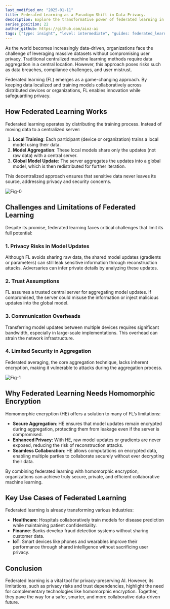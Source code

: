 ```yaml
---
last_modified_on: "2025-01-11"
title: Federated Learning as a Paradigm Shift in Data Privacy.
description: Explore the transformative power of federated learning in addressing data privacy challenges while understanding its limitations that require homomorphic encryption.
series_position: 22
author_github: https://github.com/aioz-ai
tags: ["type: insight", "level: intermediate", "guides: federated_learning"]
---
```


As the world becomes increasingly data-driven, organizations face the challenge of leveraging massive datasets without compromising user privacy. Traditional centralized machine learning methods require data aggregation in a central location. However, this approach poses risks such as data breaches, compliance challenges, and user mistrust.

Federated learning (FL) emerges as a game-changing approach. By keeping data localized and training models collaboratively across distributed devices or organizations, FL enables innovation while safeguarding privacy.

## How Federated Learning Works

Federated learning operates by distributing the training process. Instead of moving data to a centralized server:
1. **Local Training**: Each participant (device or organization) trains a local model using their data.
2. **Model Aggregation**: These local models share only the updates (not raw data) with a central server.
3. **Global Model Update**: The server aggregates the updates into a global model, which is then redistributed for further iteration.

This decentralized approach ensures that sensitive data never leaves its source, addressing privacy and security concerns.

![Fig-0](https://vision.aioz.io/f/49ff942a2ba74f458a76/?dl=1)


## Challenges and Limitations of Federated Learning

Despite its promise, federated learning faces critical challenges that limit its full potential:

### 1. **Privacy Risks in Model Updates**
Although FL avoids sharing raw data, the shared model updates (gradients or parameters) can still leak sensitive information through reconstruction attacks. Adversaries can infer private details by analyzing these updates.

### 2. **Trust Assumptions**
FL assumes a trusted central server for aggregating model updates. If compromised, the server could misuse the information or inject malicious updates into the global model.

### 3. **Communication Overheads**
Transferring model updates between multiple devices requires significant bandwidth, especially in large-scale implementations. This overhead can strain the network infrastructure.

### 4. **Limited Security in Aggregation**
Federated averaging, the core aggregation technique, lacks inherent encryption, making it vulnerable to attacks during the aggregation process.

![Fig-1](https://vision.aioz.io/f/d177c3cfbb774784bb67/?dl=1)


## Why Federated Learning Needs Homomorphic Encryption

Homomorphic encryption (HE) offers a solution to many of FL’s limitations:
- **Secure Aggregation**: HE ensures that model updates remain encrypted during aggregation, protecting them from leakage even if the server is compromised.
- **Enhanced Privacy**: With HE, raw model updates or gradients are never exposed, reducing the risk of reconstruction attacks.
- **Seamless Collaboration**: HE allows computations on encrypted data, enabling multiple parties to collaborate securely without ever decrypting their data.

By combining federated learning with homomorphic encryption, organizations can achieve truly secure, private, and efficient collaborative machine learning.



## Key Use Cases of Federated Learning

Federated learning is already transforming various industries:
- **Healthcare**: Hospitals collaboratively train models for disease prediction while maintaining patient confidentiality.
- **Finance**: Banks develop fraud detection systems without sharing customer data.
- **IoT**: Smart devices like phones and wearables improve their performance through shared intelligence without sacrificing user privacy.


## Conclusion

Federated learning is a vital tool for privacy-preserving AI. However, its limitations, such as privacy risks and trust dependencies, highlight the need for complementary technologies like homomorphic encryption. Together, they pave the way for a safer, smarter, and more collaborative data-driven future.


